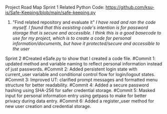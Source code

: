 Project Road Map
Sprint 1
Related Python Code: https://github.com/ksu-is/Safe-Keeping/blob/main/safe-keeping.py
1. "Find related repository and evaluate it"
*I have read and ran the code myself. I found that this exsisting code's intention is for password storage that is secure and accessible. 
I think this is a good basecode to use for my project, 
which is to create a code for personal information/documents, but have it protected/secure and accessible to the user*

Sprint 2
#Created eSafe.py to show that I created a code file.
#Commit 1: updated method and variable naming to reflect personal information instead of just passwords.
#Commit 2: Added persistent login state with current_user variable and conditional control flow for login/logout states.
#Commit 3: Improved UT: clarified prompt messages and formatted menu structure for better readability.
#Commit 4: Added a secure password hashing using SHA-256 for safer credential storage.
#Commit 5: Masked input for personal information entry using getpass to make for better privacy during data entry. 
#Commit 6: Added a register_user method for new user creation and credential storage.
